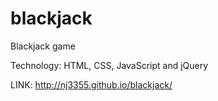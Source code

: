 # blackjack

Blackjack game

Technology: HTML, CSS, JavaScript and jQuery

LINK: http://nj3355.github.io/blackjack/
